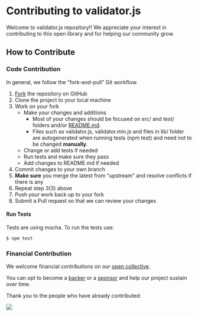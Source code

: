 # Contributing to validator.js
Welcome to validator.js repository!! We appreciate your interest in contributing to this open library and for helping our community grow. 

## How to Contribute
### Code Contribution
In general, we follow the "fork-and-pull" Git workflow.

1. [Fork](https://docs.github.com/en/get-started/exploring-projects-on-github/contributing-to-a-project) the repository on GitHub
2. Clone the project to your local machine
3. Work on your fork
    * Make your changes and additions
        - Most of your changes should be focused on src/ and test/ folders and/or [README.md](https://github.com/validatorjs/validator.js/blob/master/README.md).
        - Files such as validator.js, validator.min.js and files in lib/ folder are autogenerated when running tests (npm test) and need not to be changed **manually**.
    * Change or add tests if needed
    * Run tests and make sure they pass
    * Add changes to README.md if needed
4. Commit changes to your own branch
5. **Make sure** you merge the latest from "upstream" and resolve conflicts if there is any
6. Repeat step 3(3) above
7. Push your work back up to your fork
8. Submit a Pull request so that we can review your changes

#### Run Tests
Tests are using mocha. To run the tests use:

```sh
$ npm test
```

### Financial Contribution
We welcome financial contributions on our [open collective](https://opencollective.com/validatorjs).

You can opt to become a [backer](https://opencollective.com/validatorjs#backer) or a [sponsor](https://opencollective.com/validatorjs#sponsor) and help our project sustain over time.

Thank you to the people who have already contributed:

<a href="https://github.com/validatorjs/validator.js/graphs/contributors"><img src="https://opencollective.com/validatorjs/contributors.svg?width=890" /></a>